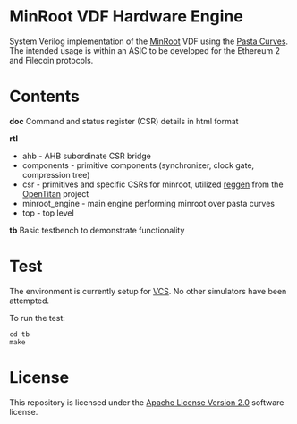 # MinRoot VDF Hardware Engine

System Verilog implementation of the [MinRoot](https://khovratovich.github.io/MinRoot/minroot.pdf) VDF using the [Pasta Curves](https://electriccoin.co/blog/the-pasta-curves-for-halo-2-and-beyond/). The intended usage is within an ASIC to be developed for the Ethereum 2 and Filecoin protocols.

# Contents

**doc**
Command and status register (CSR) details in html format

**rtl**
- ahb - AHB subordinate CSR bridge
- components - primitive components (synchronizer, clock gate, compression tree)
- csr - primitives and specific CSRs for minroot, utilized [reggen](https://github.com/lowRISC/opentitan/tree/master/util/reggen) from the [OpenTitan](https://opentitan.org/) project
- minroot_engine - main engine performing minroot over pasta curves
- top - top level 

**tb**
Basic testbench to demonstrate functionality

# Test

The environment is currently setup for [VCS](https://www.synopsys.com/verification/simulation/vcs.html). No other simulators have been attempted. 

To run the test:
```
cd tb
make
```

# License
This repository is licensed under the [Apache License Version 2.0](LICENSE) software license.
